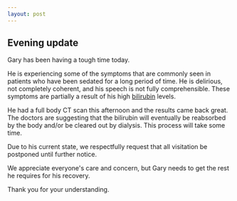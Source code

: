 ```yaml
---
layout: post
---
```


## Evening update

Gary has been having a tough time today.

He is experiencing some of the symptoms that are commonly seen in patients who have been sedated for a long period of time. He is delirious, not completely coherent, and his speech is not fully comprehensible. These symptoms are partially a result of his high [bilirubin](https://www.webmd.com/a-to-z-guides/bilirubin-test#1) levels.

He had a full body CT scan this afternoon and the results came back great. The doctors are suggesting that the bilirubin will eventually be reabsorbed by the body and/or be cleared out by dialysis. This process will take some time.

Due to his current state, we respectfully request that all visitation be postponed until further notice.

We appreciate everyone's care and concern, but Gary needs to get the rest he requires for his recovery.

Thank you for your understanding.
